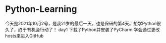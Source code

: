 # Python-Learning
今天是2021年10月2号，是我21岁的最后一天，也是保研的第4天。想学Python很久了，终于有机会行动了！
day1
下载了Python并安装了PyCharm
学会通过更改hosts来进入GitHub
